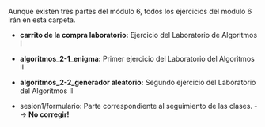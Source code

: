 Aunque existen tres partes del módulo 6, todos los ejercicios del modulo 6 irán en esta carpeta.

* **carrito de la compra laboratorio:** Ejercicio del Laboratorio de Algoritmos I
* **algoritmos_2-1_enigma:** Primer ejercicio del Laboratorio del Algoritmos II
* **algoritmos_2-2_generador aleatorio:** Segundo ejercicio del Laboratorio del Algoritmos II

* sesion1/formulario: Parte correspondiente al seguimiento de las clases. --> **No corregir!**
